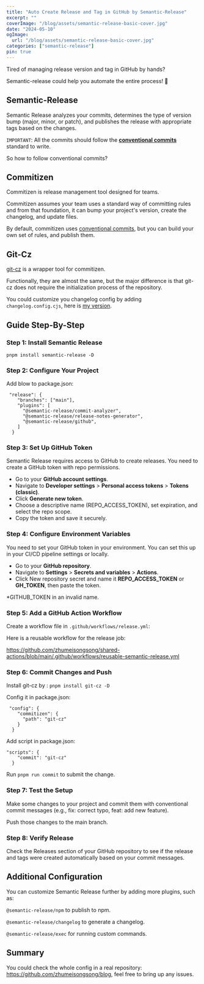 ```yaml
---
title: "Auto Create Release and Tag in GitHub by Semantic-Release"
excerpt: ""
coverImage: "/blog/assets/semantic-release-basic-cover.jpg"
date: "2024-05-10"
ogImage:
  url: "/blog/assets/semantic-release-basic-cover.jpg"
categories: ["semantic-release"]
pin: true
---
```


Tired of managing release version and tag in GitHub by hands?

Semantic-release could help you automate the entire process! 🚀

## Semantic-Release

Semantic Release analyzes your commits, determines the type of version bump (major, minor, or patch), and publishes the release with appropriate tags based on the changes.

`IMPORTANT`: All the commits should follow the **[conventional commits](https://www.conventionalcommits.org)** standard to write.

So how to follow conventional commits?

## Commitizen

Commitizen is release management tool designed for teams.

Commitizen assumes your team uses a standard way of committing rules and from that foundation, it can bump your project's version, create the changelog, and update files.

By default, commitizen uses [conventional commits](https://www.conventionalcommits.org), but you can build your own set of rules, and publish them.

## Git-Cz

[git-cz](https://github.com/streamich/git-cz) is a wrapper tool for commitizen.

Functionally, they are almost the same, but the major difference is that git-cz does not require the initialization process of the repository.

You could customize you changelog config by adding `changelog.config.cjs`, here is [my version](https://github.com/zhumeisongsong/blog/blob/main/changelog.config.cjs).


## Guide Step-By-Step

### Step 1: Install Semantic Release

`pnpm install semantic-release -D`

### Step 2: Configure Your Project

Add blow to package.json:

```
 "release": {
    "branches": ["main"],
    "plugins": [
      "@semantic-release/commit-analyzer",
      "@semantic-release/release-notes-generator",
      "@semantic-release/github",
    ]
  }

```

### Step 3: Set Up GitHub Token

Semantic Release requires access to GitHub to create releases. You need to create a GitHub token with repo permissions.

- Go to your **GitHub account settings**.
- Navigate to **Developer settings** > **Personal access tokens** > **Tokens (classic)**.
- Click **Generate new token**.
- Choose a descriptive name (REPO_ACCESS_TOKEN), set expiration, and select the repo scope.
- Copy the token and save it securely.

### Step 4: Configure Environment Variables

You need to set your GitHub token in your environment. You can set this up in your CI/CD pipeline settings or locally.

- Go to your **GitHub repository**.
- Navigate to **Settings** > **Secrets and variables** > **Actions**.
- Click New repository secret and name it **REPO_ACCESS_TOKEN** or **GH_TOKEN**, then paste the token.

*GITHUB_TOKEN in an invalid name.

### Step 5: Add a GitHub Action Workflow

Create a workflow file in `.github/workflows/release.yml`:

Here is a reusable workflow for the release job: 

https://github.com/zhumeisongsong/shared-actions/blob/main/.github/workflows/reusable-semantic-release.yml

### Step 6: Commit Changes and Push

Install git-cz by : `pnpm install git-cz -D`

Config it in package.json:
```
 "config": {
    "commitizen": {
      "path": "git-cz"
    }
  }
```

Add script in package.json:

```
"scripts": {
    "commit": "git-cz"
  }
```

Run `pnpm run commit` to submit the change.

### Step 7: Test the Setup

Make some changes to your project and commit them with conventional commit messages (e.g., fix: correct typo, feat: add new feature).

Push those changes to the main branch.

### Step 8: Verify Release

Check the Releases section of your GitHub repository to see if the release and tags were created automatically based on your commit messages.

## Additional Configuration
You can customize Semantic Release further by adding more plugins, such as:

`@semantic-release/npm` to publish to npm.

`@semantic-release/changelog` to generate a changelog.

`@semantic-release/exec` for running custom commands.

## Summary

You could check the whole config in a real repository: https://github.com/zhumeisongsong/blog, feel free to bring up any issues.
